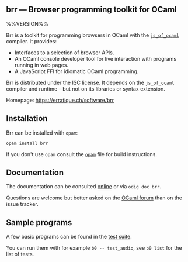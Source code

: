 brr — Browser programming toolkit for OCaml
-------------------------------------------------------------------------------
%%VERSION%%

Brr is a toolkit for programming browsers in OCaml with the
[`js_of_ocaml`][jsoo] compiler. It provides:

* Interfaces to a selection of browser APIs.
* An OCaml console developer tool for live interaction 
  with programs running in web pages.
* A JavaScript FFI for idiomatic OCaml programming.

Brr is distributed under the ISC license. It depends on the
`js_of_ocaml` compiler and runtime – but not on its libraries or
syntax extension.

[jsoo]: https://ocsigen.org/js_of_ocaml

Homepage: <https://erratique.ch/software/brr>  

## Installation

Brr can be installed with `opam`:

    opam install brr

If you don't use `opam` consult the [`opam`](opam) file for build
instructions.

## Documentation

The documentation can be consulted [online] or via `odig doc brr`.

Questions are welcome but better asked on the [OCaml forum] than on 
the issue tracker.

[online]: https://erratique.ch/software/brr/doc
[OCaml forum]: https://discuss.ocaml.org/

## Sample programs

A few basic programs can be found in the [test suite](test).

You can run them with for example `b0 -- test_audio`, see 
`b0 list` for the list of tests.

